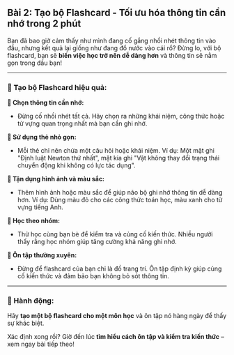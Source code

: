 ## Bài 2: Tạo bộ Flashcard - Tối ưu hóa thông tin cần nhớ trong 2 phút  

Bạn đã bao giờ cảm thấy như mình đang cố gắng nhồi nhét thông tin vào đầu, nhưng kết quả lại giống như đang đổ nước vào cái rổ? Đừng lo, với bộ flashcard, bạn sẽ **biến việc học trở nên dễ dàng hơn** và thông tin sẽ nằm gọn trong đầu bạn!

---

### 📌 Tạo bộ Flashcard hiệu quả:  

**🔹 Chọn thông tin cần nhớ:**
- Đừng cố nhồi nhét tất cả. Hãy chọn ra những khái niệm, công thức hoặc từ vựng quan trọng nhất mà bạn cần ghi nhớ.

**🔹 Sử dụng thẻ nhỏ gọn:**
- Mỗi thẻ chỉ nên chứa một câu hỏi hoặc khái niệm. Ví dụ: Một mặt ghi "Định luật Newton thứ nhất", mặt kia ghi "Vật không thay đổi trạng thái chuyển động khi không có lực tác dụng".

**🔹 Tận dụng hình ảnh và màu sắc:**
- Thêm hình ảnh hoặc màu sắc để giúp não bộ ghi nhớ thông tin dễ dàng hơn. Ví dụ: Dùng màu đỏ cho các công thức toán học, màu xanh cho từ vựng tiếng Anh.

**🔹 Học theo nhóm:**
- Thử học cùng bạn bè để kiểm tra và củng cố kiến thức. Nhiều người thấy rằng học nhóm giúp tăng cường khả năng ghi nhớ.

**🔹 Ôn tập thường xuyên:**
- Đừng để flashcard của bạn chỉ là đồ trang trí. Ôn tập định kỳ giúp củng cố kiến thức và đảm bảo bạn không bỏ sót thông tin.

---

### 🚀 Hành động:  

Hãy **tạo một bộ flashcard cho một môn học** và ôn tập nó hàng ngày để thấy sự khác biệt.

Xác định xong rồi? Giờ đến lúc **tìm hiểu cách ôn tập và kiểm tra kiến thức** – xem ngay bài tiếp theo!  